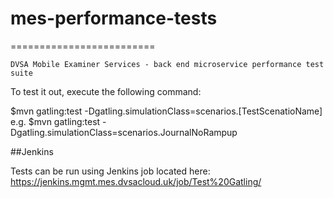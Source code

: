 # mes-performance-tests
=========================

	DVSA Mobile Examiner Services - back end microservice performance test suite



To test it out, execute the following command:

   $mvn gatling:test -Dgatling.simulationClass=scenarios.[TestScenatioName]
   e.g. 
   $mvn gatling:test -Dgatling.simulationClass=scenarios.JournalNoRampup

##Jenkins

Tests can be run using Jenkins job located here:
https://jenkins.mgmt.mes.dvsacloud.uk/job/Test%20Gatling/
   
   


